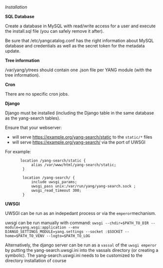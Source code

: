 *Installation*

**SQL Database**

Create a database in MySQL with read/write access for a user and execute the install.sql file (you can safely remove it after).

Be sure that /etc/yangcatalog.conf has the right information about MySQL database and credentials as well as the secret token for the metadata update.

**Tree information**

/var/yang/ytrees should contain one .json file per YANG module (with the tree information).

**Cron**

There are no specific cron jobs.

**Django**

Django must be installed (including the Django table in the same database as the yang-search tables).

Ensure that your webserver:
* will serve https://example.org/yang-search/static to the `static/*` files
* will serve https://example.org/yang-search/ via the port of UWSGI

For example:
```
       location /yang-search/static {
            alias /var/www/html/yang-search/static;
        }

        location /yang-search/ {
            include uwsgi_params;
            uwsgi_pass unix:/var/run/yang/yang-search.sock ;
            uwsgi_read_timeout 300;
        }
```

**UWSGI**

UWSGI can be run as an indepedant process or via the `emperor`mechanism.

uwsgi can be run manually with command:
 `uwsgi --chdir=$PATH_TO_DIR --module=yang.wsgi:application --env DJANGO_SETTINGS_MODULE=yang.settings --socket :$SOCKET --home=$PATH_TO_VENV --logto=$PATH_TO_LOG`

Alternatively, the django server can be run as a `vassal` of the `uwsgi emperor` by putting the yang-search.uwsgi.ini into the vassals directory (or creating a symbolic).
The yang-search.uswgi.ini needs to be customized to the directory installation of course

